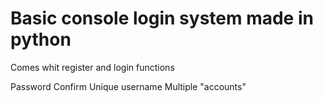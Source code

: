 # Basic console login system made in python

Comes whit register and login functions 

  Password Confirm
  Unique username
  Multiple "accounts"
